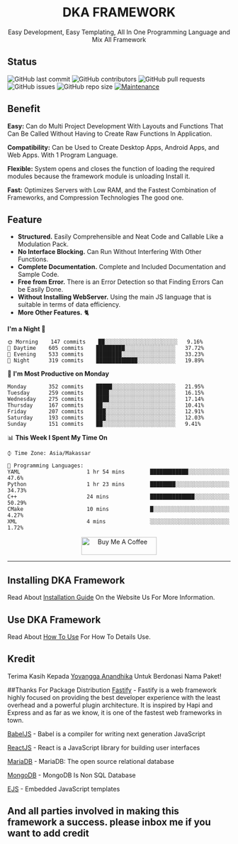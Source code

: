 <h1 align="center">DKA FRAMEWORK</h1>
<!--<p align="center">
  <a href="#">
    <img alt="DKA" src="https://dkaresearchcenter.com/wp-content/uploads/2020/06/DKAsaa.png?raw=true" width="545" />
  </a>
</p> -->

<p align="center">
  Easy Development, Easy Templating, All In One Programming Language and Mix All Framework
</p>

## Status

![GitHub last commit](https://img.shields.io/github/last-commit/DKAResearchCenter/DKAJSFramework)
![GitHub contributors](https://img.shields.io/github/contributors/DKAResearchCenter/DKAJSFramework)
![GitHub pull requests](https://img.shields.io/github/issues-pr/DKAResearchCenter/DKAJSFramework)
![GitHub issues](https://img.shields.io/github/issues/DKAResearchCenter/DKAJSFramework)
![GitHub repo size](https://img.shields.io/github/repo-size/DKAResearchCenter/DKAJSFramework)
[![Maintenance](https://img.shields.io/badge/Maintained%3F-yes-green.svg)](https://GitHub.com/Naereen/StrapDown.js/graphs/commit-activity)


## Benefit

**Easy:** Can do Multi Project Development With Layouts and Functions That Can Be Called Without Having to Create Raw
Functions In Application.

**Compatibility:** Can be Used to Create Desktop Apps, Android Apps, and Web Apps. With 1 Program Language.

**Flexible:** System opens and closes the function of loading the required modules because the framework module is
unloading Install it.

**Fast:** Optimizes Servers with Low RAM, and the Fastest Combination of Frameworks, and Compression Technologies The
good one.

## Feature

* **Structured.** Easily Comprehensible and Neat Code and Callable Like a Modulation Pack.
* **No Interface Blocking.** Can Run Without Interfering With Other Functions.
* **Complete Documentation.** Complete and Included Documentation and Sample Code.
* **Free from Error.** There is an Error Detection so that Finding Errors Can be Easily Done.
* **Without Installing WebServer.** Using the main JS language that is suitable in terms of data efficiency.
* **More Other Features.** 🐈

**I'm a Night 🦉**

```text
🌞 Morning    147 commits    ██░░░░░░░░░░░░░░░░░░░░░░░   9.16% 
🌆 Daytime    605 commits    █████████░░░░░░░░░░░░░░░░   37.72% 
🌃 Evening    533 commits    ████████░░░░░░░░░░░░░░░░░   33.23% 
🌙 Night      319 commits    █████████████░░░░░░░░░░░░   19.89%

```

📅 **I'm Most Productive on Monday**

```text
Monday       352 commits    █████░░░░░░░░░░░░░░░░░░░░   21.95% 
Tuesday      259 commits    ████░░░░░░░░░░░░░░░░░░░░░   16.15% 
Wednesday    275 commits    ████░░░░░░░░░░░░░░░░░░░░░   17.14% 
Thursday     167 commits    ██░░░░░░░░░░░░░░░░░░░░░░░   10.41% 
Friday       207 commits    ███░░░░░░░░░░░░░░░░░░░░░░   12.91% 
Saturday     193 commits    ███░░░░░░░░░░░░░░░░░░░░░░   12.03% 
Sunday       151 commits    ██░░░░░░░░░░░░░░░░░░░░░░░   9.41%

```

📊 **This Week I Spent My Time On**

```text
⌚︎ Time Zone: Asia/Makassar

💬 Programming Languages: 
YAML                     1 hr 54 mins        ████████████░░░░░░░░░░░░░   47.6% 
Python                   1 hr 23 mins        ████████░░░░░░░░░░░░░░░░░   34.73% 
C++                      24 mins             ██████████████░░░░░░░░░░░   50.29% 
CMake                    10 mins             █░░░░░░░░░░░░░░░░░░░░░░░░   4.27% 
XML                      4 mins              ░░░░░░░░░░░░░░░░░░░░░░░░░   1.72%

```

<p align="center">
<a href="https://www.buymeacoffee.com/celiduba" target="_blank"><img src="https://cdn.buymeacoffee.com/buttons/default-red.png" alt="Buy Me A Coffee" height="40" width="170" ></a>
</p>

---


## Installing DKA Framework

Read About [Installation Guide](https://github.com/YovanggaAnandhika/DKAFramework/blob/master/INSTALL.md) On the Website
Us For More Information.

## Use DKA Framework

Read About [How To Use](https://github.com/YovanggaAnandhika/DKAFramework/blob/master/USAGE.md) For How To Details Use.

## Kredit

Terima Kasih Kepada [Yovangga Anandhika](https://github.com/YovanggaAnandhika) Untuk Berdonasi Nama Paket!

##Thanks For Package Distribution
[Fastify](https://github.com/fastify/fastify) - Fastify is a web framework highly focused on providing the best developer experience with the least overhead and a powerful plugin architecture. It is inspired by Hapi and Express and as far as we know, it is one of the fastest web frameworks in town.

[BabelJS](https://github.com/babel/babel-standalone) - Babel is a compiler for writing next generation JavaScript

[ReactJS](https://github.com/facebook/react) - React is a JavaScript library for building user interfaces

[MariaDB](https://github.com/MariaDB/server) - MariaDB: The open source relational database

[MongoDB](https://github.com/mongodb/mongo) - MongoDB Is Non SQL Database

[EJS](https://github.com/mde/ejs) - Embedded JavaScript templates

<h2>And all parties involved in making this framework a success. please inbox me if you want to add credit</h2>


